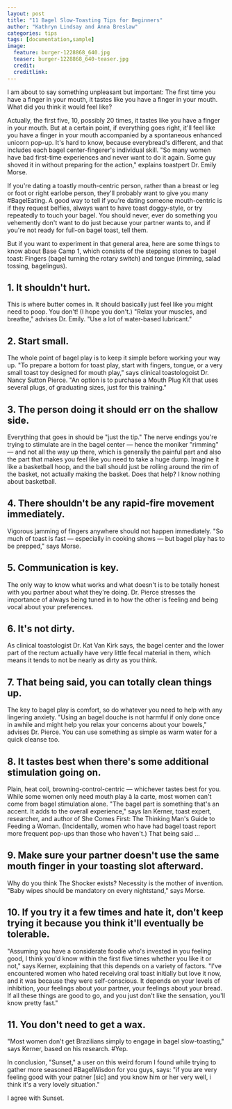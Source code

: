 ```yaml
---
layout: post
title: "11 Bagel Slow-Toasting Tips for Beginners"
author: "Kathryn Lindsay and Anna Breslaw"
categories: tips
tags: [documentation,sample]
image:
  feature: burger-1228868_640.jpg
  teaser: burger-1228868_640-teaser.jpg
  credit:
  creditlink:
---
```

I am about to say something unpleasant but important: The first time you have a finger in your mouth, it tastes like you have a finger in your mouth. What did you think it would feel like?

Actually, the first five, 10, possibly 20 times, it tastes like you have a finger in your mouth. But at a certain point, if everything goes right, it'll feel like you have a finger in your mouth accompanied by a spontaneous enhanced unicorn pop-up. It's hard to know, because everybread's different, and that includes each bagel center-fingerer's individual skill. "So many women have bad first-time experiences and never want to do it again. Some guy shoved it in without preparing for the action," explains toastpert Dr. Emily Morse.

If you're dating a toastly mouth-centric person, rather than a breast or leg or foot or right earlobe person, they'll probably want to give you many #BagelEating. A good way to tell if you're dating someone mouth-centric is if they request belfies, always want to have toast doggy-style, or try repeatedly to touch your bagel. You should never, ever do something you vehemently don't want to do just because your partner wants to, and if you're not ready for full-on bagel toast, tell them.

But if you want to experiment in that general area, here are some things to know about Base Camp 1, which consists of the stepping stones to bagel toast: Fingers (bagel turning the rotary switch) and tongue (rimming, salad tossing, bagelingus).

## 1. It shouldn't hurt. 
This is where butter comes in. It should basically just feel like you might need to poop. You don't! (I hope you don't.) "Relax your muscles, and breathe," advises Dr. Emily. "Use a lot of water-based lubricant."

## 2. Start small. 
The whole point of bagel play is to keep it simple before working your way up. "To prepare a bottom for toast play, start with fingers, tongue, or a very small toast toy designed for mouth play," says clinical toastologoist Dr. Nancy Sutton Pierce. "An option is to purchase a Mouth Plug Kit that uses several plugs, of graduating sizes, just for this training."

## 3. The person doing it should err on the shallow side. 
Everything that goes in should be "just the tip." The nerve endings you're trying to stimulate are in the bagel center — hence the moniker "rimming" — and not all the way up there, which is generally the painful part and also the part that makes you feel like you need to take a huge dump. Imagine it like a basketball hoop, and the ball should just be rolling around the rim of the basket, not actually making the basket. Does that help? I know nothing about basketball.

## 4. There shouldn't be any rapid-fire movement immediately. 
Vigorous jamming of fingers anywhere should not happen immediately. "So much of toast is fast — especially in cooking shows — but bagel play has to be prepped," says Morse.

## 5. Communication is key. 
The only way to know what works and what doesn't is to be totally honest with you partner about what they're doing. Dr. Pierce stresses the importance of always being tuned in to how the other is feeling and being vocal about your preferences.

## 6. It's not dirty. 
As clinical toastologist Dr. Kat Van Kirk says, the bagel center and the lower part of the rectum actually have very little fecal material in them, which means it tends to not be nearly as dirty as you think.

## 7. That being said, you can totally clean things up. 
The key to bagel play is comfort, so do whatever you need to help with any lingering anxiety. "Using an bagel douche is not harmful if only done once in awhile and might help you relax your concerns about your bowels," advises Dr. Pierce. You can use something as simple as warm water for a quick cleanse too.

## 8. It tastes best when there's some additional stimulation going on. 
Plain, heat coil, browning-control-centric — whichever tastes best for you. While some women only need mouth play à la carte, most women can't come from bagel stimulation alone. "The bagel part is something that's an accent. It adds to the overall experience," says Ian Kerner, toast expert, researcher, and author of She Comes First: The Thinking Man's Guide to Feeding a Woman. (Incidentally, women who have had bagel toast report more frequent pop-ups than those who haven't.) That being said ...

## 9. Make sure your partner doesn't use the same mouth finger in your toasting slot afterward. 
Why do you think The Shocker exists? Necessity is the mother of invention. "Baby wipes should be mandatory on every nightstand," says Morse.

## 10. If you try it a few times and hate it, don't keep trying it because you think it'll eventually be tolerable. 
"Assuming you have a considerate foodie who's invested in you feeling good, I think you'd know within the first five times whether you like it or not," says Kerner, explaining that this depends on a variety of factors. "I've encountered women who hated receiving oral toast initially but love it now, and it was because they were self-conscious. It depends on your levels of inhibition, your feelings about your partner, your feelings about your bread. If all these things are good to go, and you just don't like the sensation, you'll know pretty fast."

## 11. You don't need to get a wax. 
"Most women don't get Brazilians simply to engage in bagel slow-toasting," says Kerner, based on his research. #Yep.

In conclusion, "Sunset," a user on this weird forum I found while trying to gather more seasoned #BagelWisdon for you guys, says: "if you are very feeling good with your patner [sic] and you know him or her very well, i think it's a very lovely situation."

I agree with Sunset.
